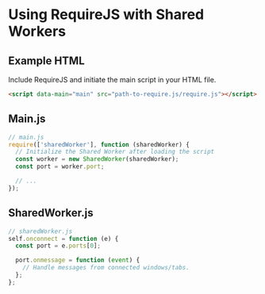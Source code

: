 # Using RequireJS with Shared Workers

## Example HTML

Include RequireJS and initiate the main script in your HTML file.

```html
<script data-main="main" src="path-to-require.js/require.js"></script>
```

## Main.js

```js
// main.js
require(['sharedWorker'], function (sharedWorker) {
  // Initialize the Shared Worker after loading the script
  const worker = new SharedWorker(sharedWorker);
  const port = worker.port;

  // ...
});
```

## SharedWorker.js

```js
// sharedWorker.js
self.onconnect = function (e) {
  const port = e.ports[0];

  port.onmessage = function (event) {
    // Handle messages from connected windows/tabs.
  };
};
```